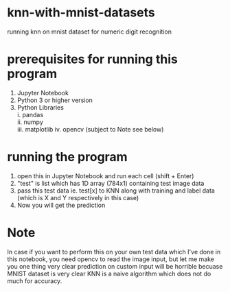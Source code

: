 # knn-with-mnist-datasets
running knn on mnist dataset for numeric digit recognition

# prerequisites for running this program
1. Jupyter Notebook
2. Python 3 or higher version
3. Python Libraries  <br />
  i. pandas  <br />
  ii. numpy  <br />
  iii. matplotlib
  iv. opencv (subject to Note see below)

# running the program

1. open this in Jupyter Notebook and run each cell (shift + Enter)
2. "test" is list which has 1D array (784x1) containing test image data
3. pass this test data ie. test[x] to KNN along with training and label data (which is X and Y respectively in this case)
4. Now you will get the prediction

# Note 
In case if you want to perform this on your own test data which I've done in this notebook, you need opencv to read the image input, but let me make you one thing very clear prediction on custom input will be horrible becuase MNIST dataset is very clear KNN is a naive algorithm which does not do much for accuracy.  
